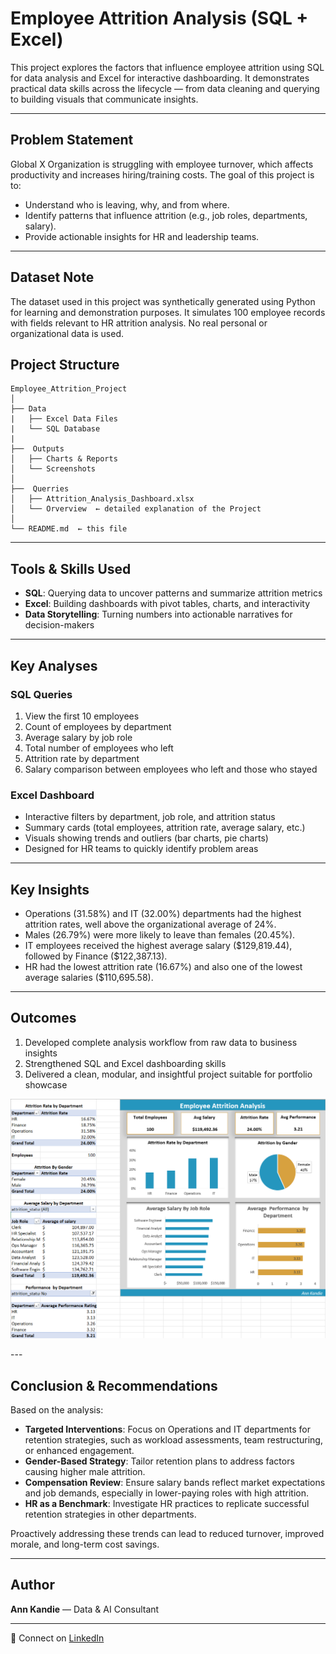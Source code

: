 # Employee Attrition Analysis (SQL + Excel)

This project explores the factors that influence employee attrition using SQL for data analysis and Excel for interactive dashboarding. It demonstrates practical data skills across the lifecycle — from data cleaning and querying to building visuals that communicate insights.

---

##  Problem Statement

Global X Organization is struggling with employee turnover, which affects productivity and increases hiring/training costs. The goal of this project is to:

- Understand who is leaving, why, and from where.
- Identify patterns that influence attrition (e.g., job roles, departments, salary).
- Provide actionable insights for HR and leadership teams.

---
##  Dataset Note

The dataset used in this project was synthetically generated using Python for learning and demonstration purposes. It simulates 100 employee records with fields relevant to HR attrition analysis. No real personal or organizational data is used.

## Project Structure

```
Employee_Attrition_Project
│
├── Data
|   ├── Excel Data Files
|   └── SQL Database
|
├──  Outputs
│   ├── Charts & Reports
│   └── Screenshots
│ 
├──  Querries
│   ├── Attrition_Analysis_Dashboard.xlsx
│   └── Orverview  ← detailed explanation of the Project
│
└── README.md  ← this file
```

---

## Tools & Skills Used

- **SQL**: Querying data to uncover patterns and summarize attrition metrics
- **Excel**: Building dashboards with pivot tables, charts, and interactivity
- **Data Storytelling**: Turning numbers into actionable narratives for decision-makers

---

## Key Analyses

### SQL Queries

1. View the first 10 employees
2. Count of employees by department
3. Average salary by job role
4. Total number of employees who left
5. Attrition rate by department
6. Salary comparison between employees who left and those who stayed

### Excel Dashboard

- Interactive filters by department, job role, and attrition status
- Summary cards (total employees, attrition rate, average salary, etc.)
- Visuals showing trends and outliers (bar charts, pie charts)
- Designed for HR teams to quickly identify problem areas

---

## Key Insights

- Operations (31.58%) and IT (32.00%) departments had the highest attrition rates, well above the organizational average of 24%.
- Males (26.79%) were more likely to leave than females (20.45%).
- IT employees received the highest average salary (\$129,819.44), followed by Finance (\$122,387.13).
- HR had the lowest attrition rate (16.67%) and also one of the lowest average salaries (\$110,695.58).

---

##  Outcomes

1. Developed complete analysis workflow from raw data to business insights
2. Strengthened SQL and Excel dashboarding skills
3. Delivered a clean, modular, and insightful project suitable for portfolio showcase
<p align="center">
  <img src="./Outputs/Charts & Reports/Excel Pivots & Dashboards.png" width="600"/>
</p>
---

##  Conclusion & Recommendations

Based on the analysis:

- **Targeted Interventions**: Focus on Operations and IT departments for retention strategies, such as workload assessments, team restructuring, or enhanced engagement.
- **Gender-Based Strategy**: Tailor retention plans to address factors causing higher male attrition.
- **Compensation Review**: Ensure salary bands reflect market expectations and job demands, especially in lower-paying roles with high attrition.
- **HR as a Benchmark**: Investigate HR practices to replicate successful retention strategies in other departments.

Proactively addressing these trends can lead to reduced turnover, improved morale, and long-term cost savings.

---

##  Author

**Ann Kandie** — Data & AI Consultant


---

📧 Connect on [LinkedIn](https://www.linkedin.com/in/ann-kandie-121b3481)

